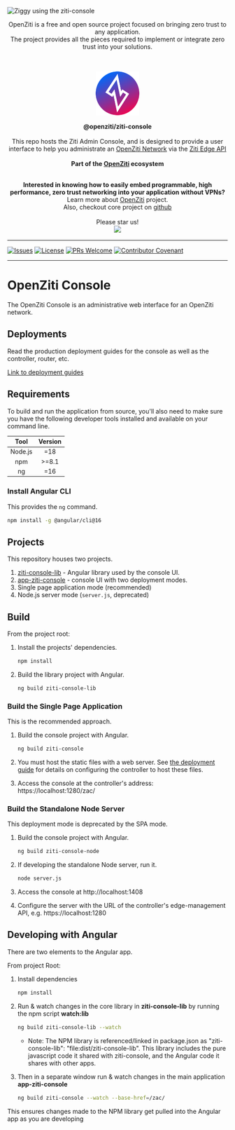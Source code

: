 ![Ziggy using the ziti-console](https://raw.githubusercontent.com/openziti/ziti-console/main/projects/ziti-console-lib/src/lib/assets/banners/ZAC.jpg)

<p align="center" width="100%">
OpenZiti is a free and open source project focused on bringing zero trust to any application.
     <br>
The project provides all the pieces required to implement or integrate zero trust into your solutions.
<br/>
<br/>
     <br>
</p>

<p align="center" width="100%">
<a href="https://openziti.io"><img src="https://github.com/openziti/ziti-console/blob/main/projects/ziti-console-lib/src/lib/assets/icons/android-icon-192x192.png?raw=true" width="100"></a>
</p>

<p align="center">
    <b>
    <a>@openziti/ziti-console</a>
    <br>
    <br>
    </b>
    This repo hosts the Ziti Admin Console, and is designed to provide a user interface to help you administrate an <a href="https://openziti.io">OpenZiti Network</a> via the <a href="https://openziti.io/docs/reference/developer/api/">Ziti Edge API</a>
    <br>
    <br>
    <b>Part of the <a href="https://openziti.io/about">OpenZiti</a> ecosystem</b>
</p>

<p align="center">
    <br>
    <b>Interested in knowing how to easily embed programmable, high performance, zero trust networking into your application without VPNs?</b>
    <br>
    Learn more about <a href="https://openziti.io/about">OpenZiti</a> project.</b>
    <br>
    Also, checkout core project on <a href="https://github.com/openziti">github</a>
<br/>
<br/>
Please star us!
<br/>
<a href="https://github.com/openziti/ziti/stargazers"><img src="https://img.shields.io/github/stars/openziti/ziti?style=flat" ></a>
    </p>

---
[![Issues](https://img.shields.io/github/issues-raw/openziti/ziti-console)]()
[![License](https://img.shields.io/badge/License-Apache%202.0-blue.svg)](https://opensource.org/licenses/Apache-2.0)
[![PRs Welcome](https://img.shields.io/badge/PRs-welcome-brightgreen.svg?style=rounded)](CONTRIBUTING.md)
[![Contributor Covenant](https://img.shields.io/badge/Contributor%20Covenant-v2.0%20adopted-ff69b4.svg)](CODE_OF_CONDUCT.md)

---


# OpenZiti Console

The OpenZiti Console is an administrative web interface for an OpenZiti network.

## Deployments

Read the production deployment guides for the console as well as the controller, router, etc.

[Link to deployment guides](https://openziti.io/docs/category/deployments/)

## Requirements

To build and run the application from source, you'll also need to make sure you have the following developer tools installed and available on your command line.

| Tool        |      Version |
| :---:       | :---:        |
| Node.js     |  =18         |
| npm         | >=8.1        |
| ng          |  =16         |

### Install Angular CLI

This provides the `ng` command.

```bash
npm install -g @angular/cli@16
```

## Projects

This repository houses two projects.

1. [ziti-console-lib](./projects/ziti-console-lib) - Angular library used by the console UI.
1. [app-ziti-console](./projects/app-ziti-console) - console UI with two deployment modes.
1. Single page application mode (recommended)
1. Node.js server mode (`server.js`, deprecated)

## Build

From the project root:

1. Install the projects' dependencies.

    ```bash
    npm install
    ```

1. Build the library project with Angular.

    ```bash
    ng build ziti-console-lib
    ```
### Build the Single Page Application

This is the recommended approach.

1. Build the console project with Angular.

    ```bash
    ng build ziti-console
    ```

1. You must host the static files with a web server.
   See [the deployment guide](https://openziti.io/docs/guides/deployments/linux/console) for details on configuring the controller to host these files.

1. Access the console at the controller's address: https://localhost:1280/zac/


### Build the Standalone Node Server

This deployment mode is deprecated by the SPA mode.

1. Build the console project with Angular.

    ```bash
    ng build ziti-console-node
    ```

1. If developing the standalone Node server, run it.

    ```bash
    node server.js
    ```

1. Access the console at http://localhost:1408
1. Configure the server with the URL of the controller's edge-management API, e.g. https://localhost:1280

## Developing with Angular

There are two elements to the Angular app.

From project Root:

1. Install dependencies

    ```bash
    npm install
    ```

1. Run & watch changes in the core library in **ziti-console-lib** by running the npm script **watch:lib**

    ```bash
    ng build ziti-console-lib --watch
    ```

   * Note: The NPM library is referenced/linked in package.json as "ziti-console-lib": "file:dist/ziti-console-lib".
     This library includes the pure javascript code it shared with ziti-console, and the Angular code it shares with other apps.

1. Then in a separate window run & watch changes in the main application **app-ziti-console**

    ```bash
    ng build ziti-console --watch --base-href=/zac/
    ```

This ensures changes made to the NPM library get pulled into the Angular app as you are developing

